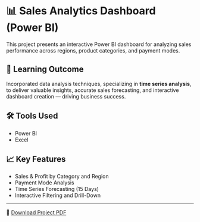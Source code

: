 # 📊 Sales Analytics Dashboard (Power BI)

This project presents an interactive Power BI dashboard for analyzing sales performance across regions, product categories, and payment modes.

## 🧠 Learning Outcome
Incorporated data analysis techniques, specializing in **time series analysis**, to deliver valuable insights, accurate sales forecasting, and interactive dashboard creation — driving business success.

## 🛠️ Tools Used
- Power BI  
- Excel  

## 📈 Key Features
- Sales & Profit by Category and Region  
- Payment Mode Analysis  
- Time Series Forecasting (15 Days)  
- Interactive Filtering and Drill-Down  

---
📁 [Download Project PDF](./sales_analytic_report_with_learning_outcome.pdf)
